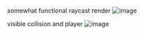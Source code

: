 somewhat functional raycast render
![image](https://github.com/user-attachments/assets/5ada88c3-54ad-4308-b16f-ec69d18cd915)

visible collision and player
![image](https://github.com/user-attachments/assets/419266a9-f46f-4d31-9e1f-d00c9db903ea)
